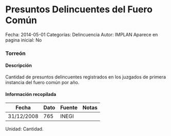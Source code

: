 Presuntos Delincuentes del Fuero Común
=====

Fecha: 2014-05-01
Categorías: Delincuencia
Autor: IMPLAN
Aparece en pagina inicial: No

### Torreón

#### Descripción

Cantidad de presuntos delincuentes registrados en los juzgados de primera instancia del fuero común por año.

<!-- break -->

#### Información recopilada

<table class="table table-hover table-bordered matriz">
  <thead>
    <tr><th>Fecha</th><th>Dato</th><th>Fuente</th><th>Notas</th></tr>
  </thead>
  <tbody>
    <tr><td class="centrado">31/12/2008</td><td class="derecha">765</td><td>INEGI</td><td></td></tr>
  </tbody>
</table>

Unidad: Cantidad.
